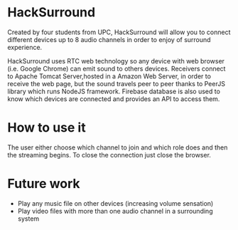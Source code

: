# HackSurround

Created by four students from UPC, HackSurround will allow you to connect different devices up to 8 audio channels in order to enjoy of surround experience.

HackSurround uses RTC web technology so any device with web browser (i.e. Google Chrome) can emit sound to others devices. Receivers connect to Apache Tomcat Server,hosted in a Amazon Web Server, in order to receive the web page, but the sound travels peer to peer thanks to PeerJS library which runs NodeJS framework. Firebase database is also used to know which devices are connected and provides an API to access them.

# How to use it
The user either choose which channel to join and which role does and then the streaming begins. To close the connection just close the browser.

# Future work
- Play any music file on other devices (increasing volume sensation)
- Play video files with more than one audio channel in a surrounding system
